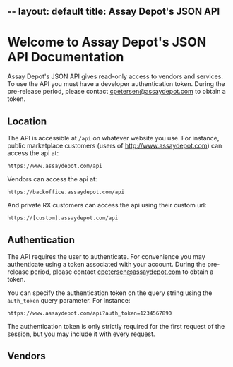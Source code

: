 --
layout: default
title: Assay Depot's JSON API
--

# Welcome to Assay Depot's JSON API Documentation
Assay Depot's JSON API gives read-only access to vendors and services. To use the API you must have a developer authentication token. During the pre-release period, please contact cpetersen@assaydepot.com to obtain a token.

## Location
The API is accessible at `/api` on whatever website you use. For instance, public marketplace customers (users of http://www.assaydepot.com) can access the api at:
```
https://www.assaydepot.com/api
```
Vendors can access the api at:
```
https://backoffice.assaydepot.com/api
```
And private RX customers can access the api using their custom url:
```
https://[custom].assaydepot.com/api
```

## Authentication
The API requires the user to authenticate. For convenience you may authenticate using a token associated with your account. During the pre-release period, please contact cpetersen@assaydepot.com to obtain a token.

You can specify the authentication token on the query string using the `auth_token` query parameter. For instance:
```
https://www.assaydepot.com/api?auth_token=1234567890
```

The authentication token is only strictly required for the first request of the session, but you may include it with every request.

## Vendors
